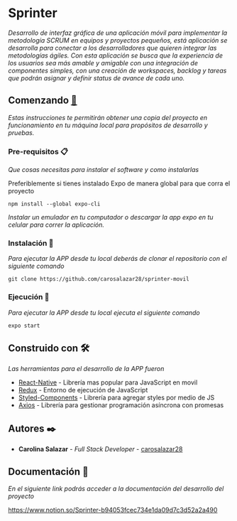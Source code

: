 
# Sprinter

_Desarrollo de interfaz gráfica de una aplicación móvil para implementar la metodología SCRUM en equipos y proyectos pequeños, está aplicación se desarrolla para conectar a los desarrolladores que quieren integrar las metodologías ágiles. Con esta aplicación se busca que la experiencia de los usuarios sea más amable y amigable con una integración de componentes simples, con una creación de workspaces, backlog y tareas que podrán asignar y definir status de avance de cada uno._

  
## Comenzando [🚀](https://github.com/carosalazar28/sprinter-movil)

_Estas instrucciones te permitirán obtener una copia del proyecto en funcionamiento en tu máquina local para propósitos de desarrollo y pruebas._

### Pre-requisitos 📋

_Que cosas necesitas para instalar el software y como instalarlas_

Preferiblemente si tienes instalado Expo de manera global para que corra el proyecto  
```
npm install --global expo-cli
```
_Instalar un emulador en tu computador o descargar la app expo en tu celular para correr la aplicación._

### Instalación 🔧

_Para ejecutar la APP desde tu local deberás de clonar el repositorio con el siguiente comando_

```
git clone https://github.com/carosalazar28/sprinter-movil
```

### Ejecución 🔧


_Para ejecutar la APP desde tu local ejecuta el siguiente comando_

```
expo start
```

## Construido con  🛠️

_Las herramientas para el desarrollo de la APP fueron_

-   [React-Native](https://reactnative.dev/)  - Librería mas popular para JavaScript en movil
-   [Redux](https://es.redux.js.org/)  - Entorno de ejecución de JavaScript
-   [Styled-Components](https://styled-components.com/)  - Librería para agregar styles por medio de JS
- [Axios](https://www.npmjs.com/package/axios)  - Librería para gestionar programación asíncrona con promesas

## Autores  ✒️

-   **Carolina Salazar**  -  _Full Stack Developer_  -  [carosalazar28](https://github.com/carosalazar28)

## Documentación 🧾

_En el siguiente link podrás acceder a la documentación del desarrollo del proyecto_

https://www.notion.so/Sprinter-b94053fcec734e1da09d7c3d52a2a490
